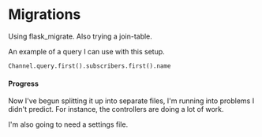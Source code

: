 # Migrations

Using flask_migrate. Also trying a join-table.

An example of a query I can use with this setup.
```
Channel.query.first().subscribers.first().name
```

#### Progress

Now I've begun splitting it up into separate files, I'm running into problems I didn't predict. For instance, the controllers are doing a lot of work.

I'm also going to need a settings file.
